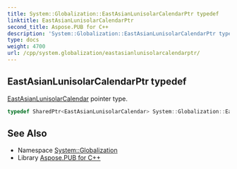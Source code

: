 ```yaml
---
title: System::Globalization::EastAsianLunisolarCalendarPtr typedef
linktitle: EastAsianLunisolarCalendarPtr
second_title: Aspose.PUB for C++
description: 'System::Globalization::EastAsianLunisolarCalendarPtr typedef. EastAsianLunisolarCalendar pointer type in C++.'
type: docs
weight: 4700
url: /cpp/system.globalization/eastasianlunisolarcalendarptr/
---
```

## EastAsianLunisolarCalendarPtr typedef


[EastAsianLunisolarCalendar](../eastasianlunisolarcalendar/) pointer type.

```cpp
typedef SharedPtr<EastAsianLunisolarCalendar> System::Globalization::EastAsianLunisolarCalendarPtr
```

## See Also

* Namespace [System::Globalization](../)
* Library [Aspose.PUB for C++](../../)
